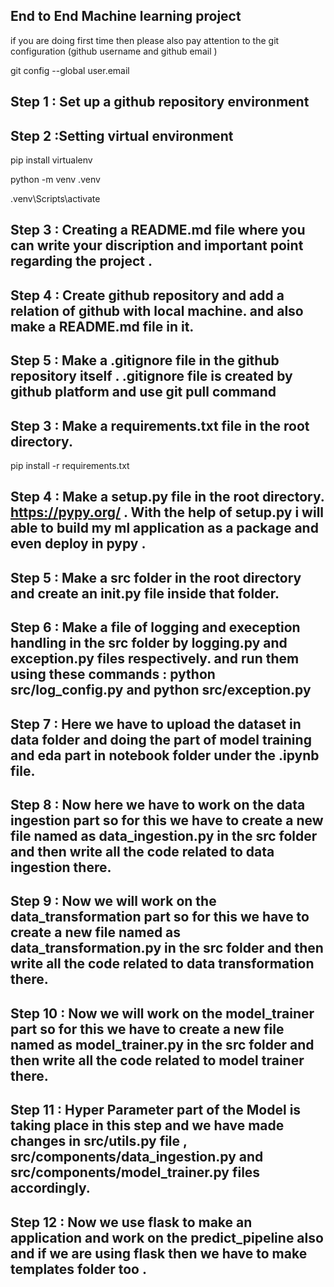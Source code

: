 ## End to End Machine learning project 

if you are doing first time then please also pay attention to the git configuration (github username and github email )

git config --global user.email



## Step 1 : Set up a github repository environment 


## Step 2 :Setting virtual environment

pip install virtualenv

python -m venv .venv

.venv\Scripts\activate

## Step 3 : Creating a  README.md file where you can write your discription and important point regarding the project . 


## Step 4 : Create github repository and add a relation of github with local machine. and also make a README.md file in it.

## Step 5  : Make a .gitignore file in the github repository itself .  .gitignore file is created by github platform and use git pull command 

## Step 3 : Make a requirements.txt file in the root directory.

pip install -r requirements.txt

## Step 4 : Make a setup.py file in the root directory. https://pypy.org/ . With the help of setup.py i will able to build  my ml application  as a package  and even deploy in pypy . 

## Step 5 : Make a src folder in the root directory and create an __init__.py file inside that folder. 

## Step 6 : Make a file of logging and exeception handling in the src folder by logging.py and exception.py files respectively. and run them using these commands : python src/log_config.py and python src/exception.py 

##  Step 7 : Here we have to upload the dataset in data folder and doing the part of model training and eda part in notebook folder under the .ipynb file. 

## Step 8 : Now here we have to work on the data ingestion part so for this we have to create a new file named as data_ingestion.py in the src folder and then write all the code related to data ingestion there.

## Step 9 : Now we will work on the data_transformation part so for this we have to create a new file named as data_transformation.py in the src folder and then write all the code related to data transformation there.


## Step 10 : Now we will work on the model_trainer part so for this we have to create a new file named as model_trainer.py in the src folder and then write all the code related to model trainer there.

## Step 11 : Hyper Parameter part of the Model is taking place in this step and we have made changes in src/utils.py file , src/components/data_ingestion.py and src/components/model_trainer.py files accordingly.

## Step 12 : Now we use flask to make an application and work on the predict_pipeline also and if we are using flask then we have to make templates folder too . 
